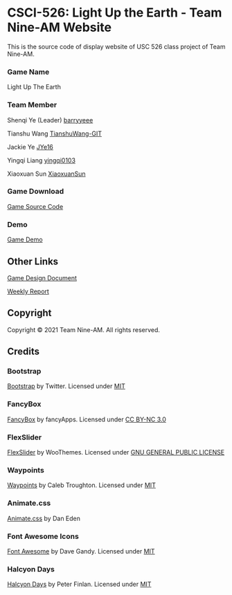 # CSCI-526: Light Up the Earth - Team Nine-AM Website

This is the source code of display website of USC 526 class project of Team Nine-AM.

### Game Name 

Light Up The Earth

### Team Member 

Shenqi Ye (Leader) [barryyeee](https://github.com/barryyeee)
             
Tianshu Wang [TianshuWang-GIT](https://github.com/TianshuWang-GIT)
             
Jackie Ye [JYe16](https://github.com/JYe16)
             
Yingqi Liang [yingqi0103](https://github.com/yingqi0103)
             
Xiaoxuan Sun [XiaoxuanSun](https://github.com/XiaoxuanSun)

### Game Download

[Game Source Code](https://github.com/JYe16/Light_Up_The_Earth)
### Demo

[Game Demo](https://youtu.be/ZwWFnWo8KwQ)

## Other Links

[Game Design Document](https://docs.google.com/document/d/1KYKHwlFBB9yRe_KKu-C4oFqz5vKUH_-xHBU_7JgEYyU/edit?usp=sharing)


[Weekly Report](https://drive.google.com/drive/folders/1Vegy230LI13f6nh3kw964m7RN_t9l46i?usp=sharing)

## Copyright

Copyright © 2021 Team Nine-AM. All rights reserved. 

## Credits

### Bootstrap

[Bootstrap](http://getbootstrap.com/) by Twitter. Licensed under [MIT](https://github.com/twbs/bootstrap/blob/master/LICENSE)

### FancyBox

[FancyBox](http://fancyapps.com/fancybox/) by fancyApps. Licensed under [CC BY-NC 3.0](http://creativecommons.org/licenses/by-nc/3.0/)

### FlexSlider

[FlexSlider](http://www.woothemes.com/flexslider/) by WooThemes. Licensed under [GNU GENERAL PUBLIC LICENSE](https://github.com/woothemes/FlexSlider/blob/master/LICENSE.md)

### Waypoints

[Waypoints](https://github.com/imakewebthings/waypoints) by Caleb Troughton. Licensed under [MIT](https://github.com/imakewebthings/waypoints/blog/master/licenses.txt)

### Animate.css

[Animate.css](https://daneden.github.io/animate.css/) by Dan Eden

### Font Awesome Icons 

[Font Awesome](http://fortawesome.github.io/Font-Awesome/) by Dave Gandy. Licensed under [MIT](http://opensource.org/licenses/mit-license.html)

### Halcyon Days

[Halcyon Days](http://tympanus.net/Freebies/HalcyonDaysTemplate/) by Peter Finlan. Licensed under [MIT](http://tympanus.net/codrops/licensing/)